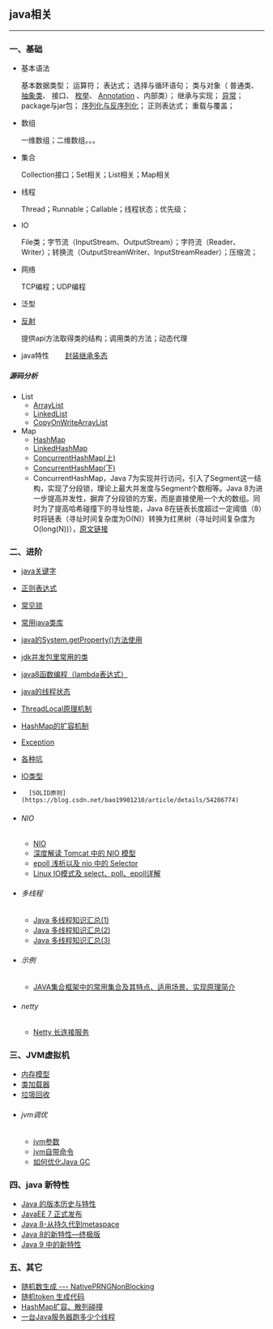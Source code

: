## java相关

---

### 一、基础


* 基本语法

	基本数据类型；
	运算符；
	表达式；
	选择与循环语句；
	类与对象（
	普通类、
	[抽象类](https://blog.csdn.net/wei_zhi/article/details/52736350)、
	接口、
	[枚举](https://blog.csdn.net/javazejian/article/details/71333103)、
	[Annotation](https://blog.csdn.net/javazejian/article/details/71860633)
	、内部类）；
	继承与实现；
	[异常](http://www.cnblogs.com/dolphin0520/p/3769804.html)；
	package与jar包；
	[序列化与反序列化](http://www.cnblogs.com/xdp-gacl/p/3777987.html)；
	正则表达式；
	重载与覆盖；
* 数组

	一维数组；二维数组。。。
* 集合
	
	Collection接口；Set相关；List相关；Map相关
* 线程

	Thread；Runnable；Callable；线程状态；优先级；
* IO

	File类；字节流（InputStream、OutputStream）；字符流（Reader、Writer）；转换流（OutputStreamWriter、InputStreamReader）；压缩流；

* 网络
	
	TCP编程；UDP编程
* 泛型
* [反射](https://blog.csdn.net/javazejian/article/details/70768369)

	提供api方法取得类的结构；调用类的方法；动态代理
* java特性
        [封装继承多态](https://www.jianshu.com/p/1d6219ad43a1)

#####  源码分析

* List
	* [ArrayList](https://mp.weixin.qq.com/s/g1E3GQU1JJzpAxV4zwRKgg) 
	* [LinkedList](https://mp.weixin.qq.com/s/oA0D1BjzBi7z0Xuvt4O-PQ) 
	* [CopyOnWriteArrayList](https://mp.weixin.qq.com/s/riVaKy4IR2uRGZzKMLVtAQ)
* Map
	* [HashMap](https://mp.weixin.qq.com/s/SyKckwLfV2ypJOzTFA7R_g)
	* [LinkedHashMap](https://mp.weixin.qq.com/s/m2XfI2A2jJqFLAI_iNZI-g)
	* [ConcurrentHashMap(上)](https://mp.weixin.qq.com/s/1GJ4Vd2iHgyvjMFLv7sO2A)
	* [ConcurrentHashMap(下)](https://mp.weixin.qq.com/s/rPa30_MslGTz56UTxE0WAA)
	* ConcurrentHashMap，Java 7为实现并行访问，引入了Segment这一结构，实现了分段锁，理论上最大并发度与Segment个数相等。Java 8为进一步提高并发性，摒弃了分段锁的方案，而是直接使用一个大的数组。同时为了提高哈希碰撞下的寻址性能，Java 8在链表长度超过一定阈值（8）时将链表（寻址时间复杂度为O(N)）转换为红黑树（寻址时间复杂度为O(long(N))），[原文链接](http://www.jasongj.com/java/concurrenthashmap/)


### 二、进阶

* 	[java关键字](java修饰词.md)
* 	[正则表达式](regex.md)
* 	[常见锁](java-lock.md)
* 	[常用java类库](常用java类.md)
*	[java的System.getProperty()方法使用](http://blog.csdn.net/itomge/article/details/9098207)
* 	[jdk并发包里常用的类](concurrent-class.md)
* 	[java8函数编程（lambda表达式）](java8-stream.md)
* 	[java的线程状态](java的线程状态.md)
* 	[ThreadLocal原理机制](ThreadLocal原理机制.md)
* 	[HashMap的扩容机制](HashMap的扩容机制.md)
* 	[Exception](java-exception.md)
* 	[各种坑](各种坑.md)
* 	[IO类型](java-io.md)
*       [SOLID原则](https://blog.csdn.net/bao19901210/article/details/54286774)

* ###### NIO
	* 	[NIO](NIO.md)
	* 	[深度解读 Tomcat 中的 NIO 模型](https://mp.weixin.qq.com/s/Nk7gcwsgBhgMWTRkgAFpRA)
	* [epoll 浅析以及 nio 中的 Selector](https://mp.weixin.qq.com/s/RmONdyXuJZa8WyJCu2j7WA)
	* [Linux IO模式及 select、poll、epoll详解](https://segmentfault.com/a/1190000003063859)

* ###### 多线程
	* [Java 多线程知识汇总(1)](https://mp.weixin.qq.com/s/D3TIYMaCSGtY5Dv38vMHpA)
	* [Java 多线程知识汇总(2)](https://mp.weixin.qq.com/s/e9avHfZtfiQ4v3fhVHIcAA)
	* [Java 多线程知识汇总(3)](https://mp.weixin.qq.com/s/s6UvYe1CP8zigR7E6mK9Og)

* ###### 示例
	* [JAVA集合框架中的常用集合及其特点、适用场景、实现原理简介](https://mp.weixin.qq.com/s/FRF-c2t_Un1Krw29yuxyaw)

* ###### netty	
	* [Netty 长连接服务](https://www.dozer.cc/2014/12/netty-long-connection.html)


### 三、JVM虚拟机

*  	[内存模型](jvm内存结构.md)
* 	[类加载器](类加载器.md)
*  	[垃圾回收](java-gc.md)
* ###### jvm调优
	*   [jvm参数](jvm-param.md)
	*  	[jvm自带命令](https://mp.weixin.qq.com/s/QNr8somjodyvU9dRAQG2oA)
	* 	[如何优化Java GC](https://mp.weixin.qq.com/s/ydkEkh_Uc1paftJLKIsm0w)


### 四、java 新特性

*   [Java 的版本历史与特性](https://mp.weixin.qq.com/s/wcF14v11QaS21UFczqGbVg)
*   [JavaEE 7 正式发布](http://www.iteye.com/news/27980)
*   [Java 8-从持久代到metaspace](https://mp.weixin.qq.com/s/w_Uqi5PBkWCqh7qHq6XaKw)
*   [Java 8的新特性—终极版](https://mp.weixin.qq.com/s/CWNIRk9xGu2XSbrWELTKNg)
* 	[Java 9 中的新特性](https://mp.weixin.qq.com/s/YalBtZ_dZayMec8aprk6Xw)

### 五、其它
* 	[随机数生成 --- NativePRNGNonBlocking ](http://hongjiang.info/java8-nativeprng-blocking/)
* 	[随机token 生成代码](java-random.md)
* 	[HashMap扩容、散列碰撞](https://yq.aliyun.com/articles/225660?spm=5176.100238.spm-cont-list.1.LYRwKV)
* 	[一台Java服务器跑多少个线程](https://mp.weixin.qq.com/s/lQkPltX3yS3bGb9EbxHGAg)
